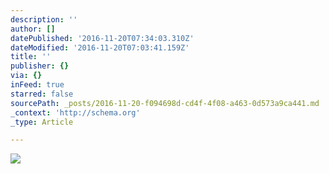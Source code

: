 ```yaml
---
description: ''
author: []
datePublished: '2016-11-20T07:34:03.310Z'
dateModified: '2016-11-20T07:03:41.159Z'
title: ''
publisher: {}
via: {}
inFeed: true
starred: false
sourcePath: _posts/2016-11-20-f094698d-cd4f-4f08-a463-0d573a9ca441.md
_context: 'http://schema.org'
_type: Article

---
```

![](https://the-grid-user-content.s3-us-west-2.amazonaws.com/fd364076-fb2a-47d4-959e-82dca612c680.jpg)